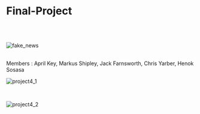 # Final-Project
<br>
<br>


![fake_news](https://user-images.githubusercontent.com/94247881/169425898-55a8e59f-ef5e-4574-a611-9c38705b2675.jpg)

<br>
Members : April Key, 
Markus Shipley,
Jack Farnsworth,
Chris Yarber,
Henok Sosasa
<br>


![project4_1](https://user-images.githubusercontent.com/94247881/170145739-2de56f4a-3712-459e-9a0c-4943008dcc4a.png)

<br>



![project4_2](https://user-images.githubusercontent.com/94247881/170145755-8e914068-d177-4126-a581-93abdf360de1.png)
